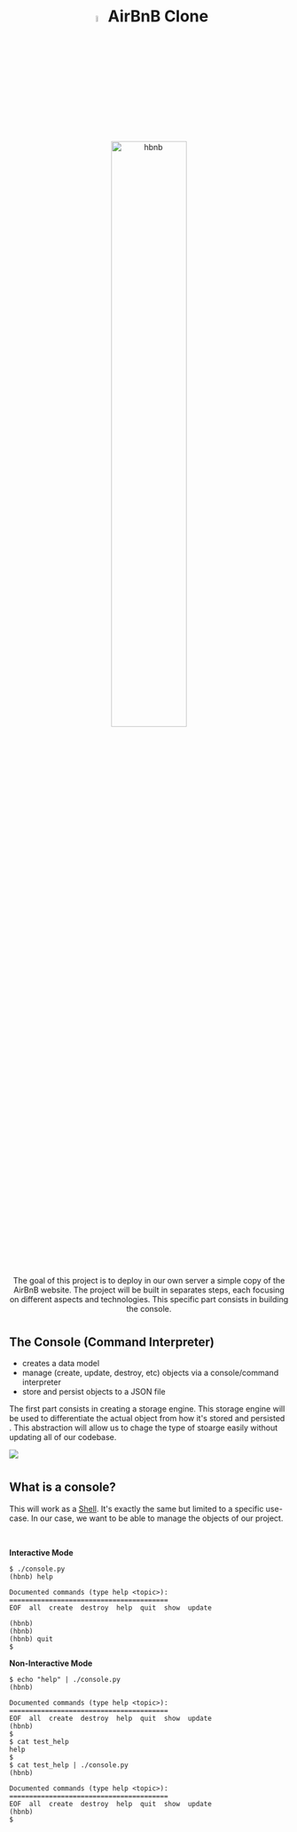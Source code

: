 <!--HEADER-->
<h1 align="center">
<img width=5.3% src="https://cdn-icons-png.flaticon.com/512/5977/5977574.png" alt="gif" />
  AirBnB Clone
</h1>

<p align="center">
    <img width=52% src="https://camo.githubusercontent.com/a0c52a69dc410e983b8c63fa4aa57e83cb4157cd/68747470733a2f2f73332e616d617a6f6e6177732e636f6d2f696e7472616e65742d70726f6a656374732d66696c65732f686f6c626572746f6e7363686f6f6c2d6869676865722d6c6576656c5f70726f6772616d6d696e672b2f3236332f4842544e2d68626e622d46696e616c2e706e67" alt="hbnb" width=50% heigth=50% >
</p>

<p align="center">
The goal of this project is to deploy in our own server a simple copy of the AirBnB website. The project will be built in separates steps, each focusing on different aspects and technologies. This specific part consists in building the console.
</p>

#

<h2>The Console (Command Interpreter)</h2>

<div>

* creates a data model
* manage (create, update, destroy, etc) objects via a console/command interpreter
* store and persist objects to a JSON file

</div>

<p>The first part consists in creating a storage engine. This storage engine will be used to differentiate the actual object from how it's stored and persisted . This abstraction will allow us to chage the type of stoarge easily without updating all of our codebase.</p>

<img src="https://i.imgur.com/1jNvIGN.png">

#

<!--THE CONSOLE-->
<h2>What is a console?</h2>

<p>This will work as a <a href="https://github.com/ismael-soler/holbertonschool-simple_shell">Shell</a>. It's exactly the same but limited to a specific use-case. In our case, we want to be able to manage the objects of our project.</p>

<p></p>

<br>

__Interactive Mode__


```
$ ./console.py
(hbnb) help

Documented commands (type help <topic>):
========================================
EOF  all  create  destroy  help  quit  show  update

(hbnb)
(hbnb)
(hbnb) quit
$
```

__Non-Interactive Mode__

```
$ echo "help" | ./console.py
(hbnb)

Documented commands (type help <topic>):
========================================
EOF  all  create  destroy  help  quit  show  update
(hbnb)
$
$ cat test_help
help
$
$ cat test_help | ./console.py
(hbnb)

Documented commands (type help <topic>):
========================================
EOF  all  create  destroy  help  quit  show  update
(hbnb)
$
```

